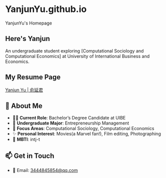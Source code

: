 # YanjunYu.github.io
YanjunYu's Homepage

## Here's Yanjun  
An undergraduate student exploring [Computational Sociology and Computational Economics] at University of International Business and Economics.  

## My Resume Page
[Yanjun Yu | 俞延君](https://hecate-yu.github.io "Click to visit my resume page.")

## 🎯 About Me  
- 👨‍🎓 **Current Role**: Bachelor’s Degree Candidate at UIBE
- 🌱 **Undergraduate Major**: Entrepreneurship Management
- 🔭 **Focus Areas**: Computational Sociology, Computational Economics  
- ✨ **Personal Interest**: Movies(a Marvel fan!), Film editing, Photographing
- 🧠 **MBTI**: intj-t

## 📫 Get in Touch  
- 📧 Email: 3444845854@qq.com   

